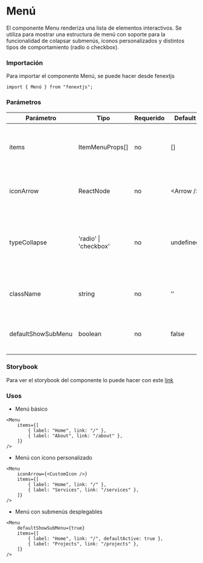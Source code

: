 # Menú

El componente Menu renderiza una lista de elementos interactivos. Se utiliza para mostrar una estructura de menú con soporte para la funcionalidad de colapsar submenús, íconos personalizados y distintos tipos de comportamiento (radio o checkbox).

### Importación

Para importar el componente Menú, se puede hacer desde fenextjs

```tsx copy
import { Menú } from "fenextjs";
```

### Parámetros

| Parámetro          | Tipo                  | Requerido | Default     | Descripcion                                                                              |
| ------------------ | --------------------- | --------- | ----------- | ---------------------------------------------------------------------------------------- |
| items              | ItemMenuProps[]       | no        | []          | Lista de elementos del menú. Cada uno debe cumplir con la interfaz `ItemMenuProps`.      |
| iconArrow          | ReactNode             | no        | \<Arrow /\> | Ícono que se muestra para los elementos colapsables del menú.                            |
| typeCollapse       | 'radio' \| 'checkbox' | no        | undefined   | Tipo de comportamiento para los elementos colapsables del menú, ya sea radio o checkbox. |
| className          | string                | no        | ''          | Clase CSS para personalizar el contenedor principal del menú.                            |
| defaultShowSubMenu | boolean               | no        | false       | Determina si los submenús deben mostrarse por defecto.                                   |

### Storybook

Para ver el storybook del componente lo puede hacer con este [link](https://fenextjs-component-storybook.vercel.app/?path=/story/header-menu--index)

### Usos

-   Menú básico

```tsx copy
<Menu
    items={[
        { label: "Home", link: "/" },
        { label: "About", link: "/about" },
    ]}
/>
```

-   Menú con ícono personalizado

```tsx copy
<Menu
    iconArrow={<CustomIcon />}
    items={[
        { label: "Home", link: "/" },
        { label: "Services", link: "/services" },
    ]}
/>
```

-   Menú con submenús desplegables

```tsx copy
<Menu
    defaultShowSubMenu={true}
    items={[
        { label: "Home", link: "/", defaultActive: true },
        { label: "Projects", link: "/projects" },
    ]}
/>
```
